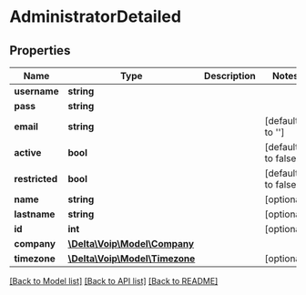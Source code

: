 # AdministratorDetailed

## Properties
Name | Type | Description | Notes
------------ | ------------- | ------------- | -------------
**username** | **string** |  | 
**pass** | **string** |  | 
**email** | **string** |  | [default to '']
**active** | **bool** |  | [default to false]
**restricted** | **bool** |  | [default to false]
**name** | **string** |  | [optional] 
**lastname** | **string** |  | [optional] 
**id** | **int** |  | [optional] 
**company** | [**\Delta\Voip\Model\Company**](Company.md) |  | 
**timezone** | [**\Delta\Voip\Model\Timezone**](Timezone.md) |  | [optional] 

[[Back to Model list]](../README.md#documentation-for-models) [[Back to API list]](../README.md#documentation-for-api-endpoints) [[Back to README]](../README.md)



